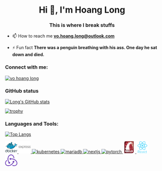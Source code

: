 <h1 align="center">Hi 👋, I'm Hoang Long</h1>
<h3 align="center">This is where I break stuffs</h3>

- 📫 How to reach me **vo.hoang.long@outlook.com**

- ⚡ Fun fact **There was a penguin breathing with his ass. One day he sat down and died.**

<h3 align="left">Connect with me:</h3>
<p align="left">
<a href="https://linkedin.com/in/vo hoang long" target="blank"><img align="center" src="https://raw.githubusercontent.com/rahuldkjain/github-profile-readme-generator/master/src/images/icons/Social/linked-in-alt.svg" alt="vo hoang long" height="30" width="40" /></a>
</p>

<h3 align="left">GitHub status</h3>

[![Long's GitHub stats](https://github-readme-stats.vercel.app/api?username=vohoanglong0107&hide=stars,contribs&count_private=true&show_icons=true&theme=tokyonight)](https://github.com/anuraghazra/github-readme-stats)

[![trophy](https://github-profile-trophy.vercel.app/?username=vohoanglong0107&row=1&rank=-C&theme=nord)](https://github.com/ryo-ma/github-profile-trophy)

<h3 align="left">Languages and Tools:</h3>

[![Top Langs](https://github-readme-stats.vercel.app/api/top-langs/?username=vohoanglong0107&layout=compact&theme=tokyonight)](https://github.com/anuraghazra/github-readme-stats)

<p align="left"> <a href="https://www.docker.com/" target="_blank" rel="noreferrer"> <img src="https://raw.githubusercontent.com/devicons/devicon/master/icons/docker/docker-original-wordmark.svg" alt="docker" width="40" height="40"/> </a> <a href="https://expressjs.com" target="_blank" rel="noreferrer"> <img src="https://raw.githubusercontent.com/devicons/devicon/master/icons/express/express-original-wordmark.svg" alt="express" width="40" height="40"/> </a> <a href="https://kubernetes.io" target="_blank" rel="noreferrer"> <img src="https://www.vectorlogo.zone/logos/kubernetes/kubernetes-icon.svg" alt="kubernetes" width="40" height="40"/> </a> <a href="https://mariadb.org/" target="_blank" rel="noreferrer"> <img src="https://www.vectorlogo.zone/logos/mariadb/mariadb-icon.svg" alt="mariadb" width="40" height="40"/> </a> <a href="https://nextjs.org/" target="_blank" rel="noreferrer"> <img src="https://cdn.worldvectorlogo.com/logos/nextjs-2.svg" alt="nextjs" width="40" height="40"/> </a> <a href="https://pytorch.org/" target="_blank" rel="noreferrer"> <img src="https://www.vectorlogo.zone/logos/pytorch/pytorch-icon.svg" alt="pytorch" width="40" height="40"/> </a> <a href="https://rubyonrails.org" target="_blank" rel="noreferrer"> <img src="https://raw.githubusercontent.com/devicons/devicon/master/icons/rails/rails-original-wordmark.svg" alt="rails" width="40" height="40"/> </a> <a href="https://reactjs.org/" target="_blank" rel="noreferrer"> <img src="https://raw.githubusercontent.com/devicons/devicon/master/icons/react/react-original-wordmark.svg" alt="react" width="40" height="40"/> </a> <a href="https://redux.js.org" target="_blank" rel="noreferrer"> <img src="https://raw.githubusercontent.com/devicons/devicon/master/icons/redux/redux-original.svg" alt="redux" width="40" height="40"/> </a> </p>
